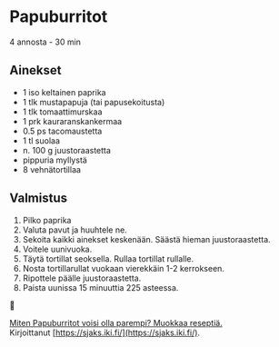 # Papuburritot
4 annosta - 30 min


## Ainekset
- 1 iso keltainen paprika
- 1 tlk mustapapuja (tai papusekoitusta)
- 1 tlk tomaattimurskaa
- 1 prk kauraranskankermaa
- 0.5 ps tacomaustetta
- 1 tl suolaa
- n. 100 g juustoraastetta
- pippuria myllystä
- 8 vehnätortillaa


## Valmistus
1. Pilko paprika
2. Valuta pavut ja huuhtele ne.
3. Sekoita kaikki ainekset keskenään. Säästä hieman juustoraastetta.
4. Voitele uunivuoka.
5. Täytä tortillat seoksella. Rullaa tortillat rullalle.
6. Nosta tortillarullat vuokaan vierekkäin 1-2 kerrokseen.
7. Ripottele päälle juustoraastetta.
8. Paista uunissa 15 minuuttia 225 asteessa.

🥛

[Miten Papuburritot voisi olla parempi? Muokkaa reseptiä.](https://github.com/sjaks/cookbook/edit/master/src/papuburritot.md)  
Kirjoittanut [https://sjaks.iki.fi/](https://sjaks.iki.fi/).